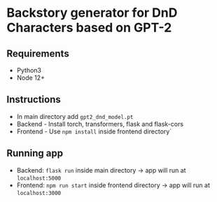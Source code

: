 # Backstory generator for DnD Characters based on GPT-2

## Requirements

- Python3
- Node 12+

## Instructions

- In main directory add `gpt2_dnd_model.pt`
- Backend - Install torch, transformers, flask and flask-cors
- Frontend - Use `npm install` inside frontend directory`

## Running app

- Backend: `flask run` inside main directory -> app will run at `localhost:5000`
- Frontend: `npm run start` inside frontend directory -> app will run at `localhost:3000`
